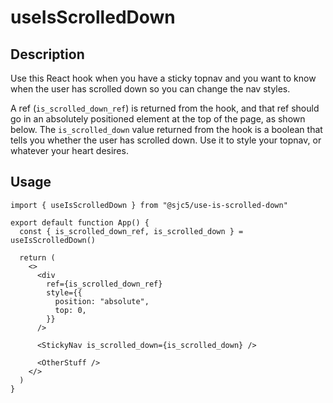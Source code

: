 # useIsScrolledDown

## Description

Use this React hook when you have a sticky topnav and you want to know when the user has scrolled down so you can change the nav styles.

A ref (`is_scrolled_down_ref`) is returned from the hook, and that ref should go in an absolutely positioned element at the top of the page, as shown below. The `is_scrolled_down` value returned from the hook is a boolean that tells you whether the user has scrolled down. Use it to style your topnav, or whatever your heart desires.

## Usage

```tsx
import { useIsScrolledDown } from "@sjc5/use-is-scrolled-down"

export default function App() {
  const { is_scrolled_down_ref, is_scrolled_down } = useIsScrolledDown()

  return (
    <>
      <div
        ref={is_scrolled_down_ref}
        style={{
          position: "absolute",
          top: 0,
        }}
      />

      <StickyNav is_scrolled_down={is_scrolled_down} />

      <OtherStuff />
    </>
  )
}
```
